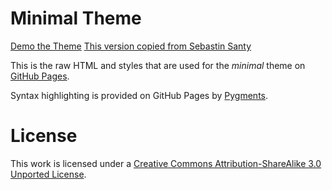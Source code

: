 # Minimal Theme

[Demo the Theme](http://orderedlist.github.com/minimal/)
[This version copied from Sebastin Santy](https://github.com/SebastinSanty/sebastinsanty.github.io)

This is the raw HTML and styles that are used for the *minimal* theme on [GitHub Pages](http://pages.github.com/).

Syntax highlighting is provided on GitHub Pages by [Pygments](http://pygments.org).

# License

This work is licensed under a [Creative Commons Attribution-ShareAlike 3.0 Unported License](http://creativecommons.org/licenses/by-sa/3.0/).



